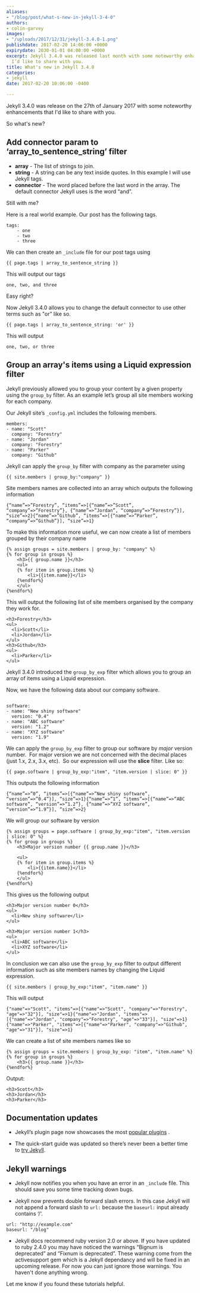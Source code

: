 ```yaml
---
aliases:
- "/blog/post/what-s-new-in-jekyll-3-4-0"
authors:
- colin-garvey
images:
- "/uploads/2017/12/31/jekyll-3.4.0-1.png"
publishdate: 2017-02-20 14:06:00 +0000
expirydate: 2030-01-01 04:00:00 +0000
excerpt: Jekyll 3.4.0 was released last month with some noteworthy enhancements that
  I’d like to share with you.
title: What's new in Jekyll 3.4.0
categories:
- jekyll
date: 2017-02-20 10:06:00 -0400

---
```

Jekyll 3.4.0 was release on the 27th of January 2017 with some noteworthy enhancements that I'd like to share with you.  

So what's new?  

## Add connector param to ‘array_to_sentence_string’ filter

*   **array** - The list of strings to join.
*   **string** - A string can be any text inside quotes. In this example I will use Jekyll tags.
*   **connector** - The word placed before the last word in the array. The default connector Jekyll uses is the word “and”.

Still with me?

Here is a real world example. Our post has the following tags.

```
tags:
	- one
	- two
	- three
```

We can then create an `_include` file for our post tags using

```
{{ page.tags | array_to_sentence_string }}
```

This will output our tags

```
one, two, and three
```

Easy right?

Now Jekyll 3.4.0 allows you to change the default connector to use other terms such as "or” like so.

```
{{ page.tags | array_to_sentence_string: 'or' }}
```

This will output

```
one, two, or three
```

## Group an array's items using a Liquid expression filter

Jekyll previously allowed you to group your content by a given property using the `group_by` filter. As an example let’s group all site members working for each company.

Our Jekyll site’s `_config.yml` includes the following members.

```
members:
- name: "Scott"
  company: "Forestry"
- name: "Jordan"
  company: "Forestry"
- name: "Parker"
  company: "Github"
```

Jekyll can apply the `group_by` filter with company as the parameter using

```
{{ site.members | group_by:"company" }}
```

Site members names are collected into an array which outputs the following information

```
{“name”=>”Forestry”, “items”=>[{“name”=>”Scott”, “company”=>”Forestry”}, {“name”=>”Jordan”, “company”=>”Forestry”}], “size”=>2}{“name”=>”Github”, “items”=>[{“name”=>”Parker”, “company”=>”Github”}], “size”=>1}
```

To make this information more useful, we can now create a list of members grouped by their company name

```
{% assign groups = site.members | group_by: "company" %}
{% for group in groups %}
    <h3>{{ group.name }}</h3>
    <ul>
    {% for item in group.items %}
        <li>{{item.name}}</li>
    {%endfor%}
    </ul>
{%endfor%}
```

This will output the following list of site members organised by the company they work for.

```
<h3>Forestry</h3>
<ul>
  <li>Scott</li>
  <li>Jordan</li>
</ul>
<h3>Github</h3>
<ul>
  <li>Parker</li>
</ul>
```

Jekyll 3.4.0 introduced the `group_by_exp` filter which allows you to group an array of items using a Liquid expression.

Now, we have the following data about our company software.

```

software:
- name: "New shiny software"
  version: "0.4"
- name: "ABC software"
  version: "1.2"
- name: "XYZ software"
  version: "1.9"
```

We can apply the `group_by_exp` filter to group our software by _major_ version number.  For major version we are not concerned with the decimal places (just 1.x, 2.x, 3.x, etc).  So our expression will use the **slice** filter. Like so:

```
{{ page.software | group_by_exp:"item", "item.version | slice: 0" }}
```

This outputs the following information

```
{“name”=>”0”, “items”=>[{“name”=>”New shiny software”, “version”=>”0.4”}], “size”=>1}{“name”=>”1”, “items”=>[{“name”=>”ABC software”, “version”=>”1.2”}, {“name”=>”XYZ software”, “version”=>”1.9”}], “size”=>2}
```

We will group our software by version

```
{% assign groups = page.software | group_by_exp:"item", "item.version | slice: 0" %}
{% for group in groups %}
    <h3>Major version number {{ group.name }}</h3>

    <ul>
    {% for item in group.items %}
        <li>{{item.name}}</li>
    {%endfor%}
    </ul>
{%endfor%}
```

This gives us the following output

```
<h3>Major version number 0</h3>
<ul>
  <li>New shiny software</li>
</ul>

<h3>Major version number 1</h3>
<ul>
  <li>ABC software</li>
  <li>XYZ software</li>
</ul>
```

In conclusion we can also use the `group_by_exp` filter to output different information such as site members names by changing the Liquid expression.

```
{{ site.members | group_by_exp:"item", "item.name" }}
```

This will output

```
{"name"=>"Scott", "items"=>[{"name"=>"Scott", "company"=>"Forestry", "age"=>"32"}], "size"=>1}{"name"=>"Jordan", "items"=>[{"name"=>"Jordan", "company"=>"Forestry", "age"=>"33"}], "size"=>1}{"name"=>"Parker", "items"=>[{"name"=>"Parker", "company"=>"Github", "age"=>"31"}], "size"=>1}
```

We can create a list of site members names like so

```
{% assign groups = site.members | group_by_exp: "item", "item.name" %}
{% for group in groups %}
    <h3>{{ group.name }}</h3>
{%endfor%}
```

Output:

```
<h3>Scott</h3>
<h3>Jordan</h3>
<h3>Parker</h3>
```

## Documentation updates

*   Jekyll’s plugin page now showcases the most [popular plugins](http://jekyllrb.com/docs/plugins/#available-plugins/) .

*   The quick-start guide was updated so there’s never been a better time to [try Jekyll](https://jekyllrb.com/).

## Jekyll warnings

*   Jekyll now notifies you when you have an error in an `_include` file. This should save you some time tracking down bugs.

*   Jekyll now prevents double forward slash errors. In this case Jekyll will not append a forward slash to `url:` because the `baseurl:` input already contains ‘/‘.

```
url: "http://example.com"
baseurl: "/blog"
```

*   Jekyll docs recommend ruby version 2.0 or above. If you have updated to ruby 2.4.0 you may have noticed the warnings “Bignum is deprecated” and “Fixnum is deprecated”. These warning come from the activesupport gem which is a Jekyll dependancy and will be fixed in an upcoming release. For now you can just ignore those warnings. You haven't done anything wrong.

Let me know if you found these tutorials helpful.

